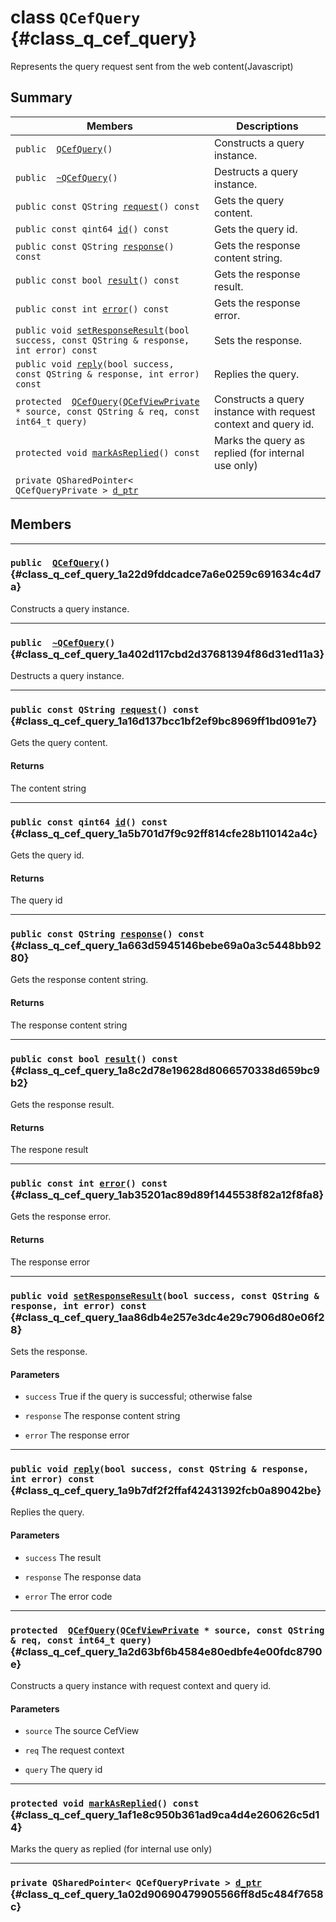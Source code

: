 # class `QCefQuery` {#class_q_cef_query}

Represents the query request sent from the web content(Javascript)

## Summary

 Members                        | Descriptions                                
--------------------------------|---------------------------------------------
`public  `[`QCefQuery`](#class_q_cef_query_1a22d9fddcadce7a6e0259c691634c4d7a)`()`                  | Constructs a query instance.
`public  `[`~QCefQuery`](#class_q_cef_query_1a402d117cbd2d37681394f86d31ed11a3)`()`                  | Destructs a query instance.
`public const QString `[`request`](#class_q_cef_query_1a16d137bcc1bf2ef9bc8969ff1bd091e7)`() const`                  | Gets the query content.
`public const qint64 `[`id`](#class_q_cef_query_1a5b701d7f9c92ff814cfe28b110142a4c)`() const`                  | Gets the query id.
`public const QString `[`response`](#class_q_cef_query_1a663d5945146bebe69a0a3c5448bb9280)`() const`                  | Gets the response content string.
`public const bool `[`result`](#class_q_cef_query_1a8c2d78e19628d8066570338d659bc9b2)`() const`                  | Gets the response result.
`public const int `[`error`](#class_q_cef_query_1ab35201ac89d89f1445538f82a12f8fa8)`() const`                  | Gets the response error.
`public void `[`setResponseResult`](#class_q_cef_query_1aa86db4e257e3dc4e29c7906d80e06f28)`(bool success, const QString & response, int error) const`                  | Sets the response.
`public void `[`reply`](#class_q_cef_query_1a9b7df2f2ffaf42431392fcb0a89042be)`(bool success, const QString & response, int error) const`                  | Replies the query.
`protected  `[`QCefQuery`](#class_q_cef_query_1a2d63bf6b4584e80edbfe4e00fdc8790e)`(`[`QCefViewPrivate`](#class_q_cef_query_1a96f89510561545834ce356603ebee9be)` * source, const QString & req, const int64_t query)`                  | Constructs a query instance with request context and query id.
`protected void `[`markAsReplied`](#class_q_cef_query_1af1e8c950b361ad9ca4d4e260626c5d14)`() const`                  | Marks the query as replied (for internal use only)
`private QSharedPointer< QCefQueryPrivate > `[`d_ptr`](#class_q_cef_query_1a02d90690479905566ff8d5c484f7658c)                  | 

## Members

---
### `public  `[`QCefQuery`](#class_q_cef_query_1a22d9fddcadce7a6e0259c691634c4d7a)`()` {#class_q_cef_query_1a22d9fddcadce7a6e0259c691634c4d7a}

Constructs a query instance.

---
### `public  `[`~QCefQuery`](#class_q_cef_query_1a402d117cbd2d37681394f86d31ed11a3)`()` {#class_q_cef_query_1a402d117cbd2d37681394f86d31ed11a3}

Destructs a query instance.

---
### `public const QString `[`request`](#class_q_cef_query_1a16d137bcc1bf2ef9bc8969ff1bd091e7)`() const` {#class_q_cef_query_1a16d137bcc1bf2ef9bc8969ff1bd091e7}

Gets the query content.

#### Returns
The content string

---
### `public const qint64 `[`id`](#class_q_cef_query_1a5b701d7f9c92ff814cfe28b110142a4c)`() const` {#class_q_cef_query_1a5b701d7f9c92ff814cfe28b110142a4c}

Gets the query id.

#### Returns
The query id

---
### `public const QString `[`response`](#class_q_cef_query_1a663d5945146bebe69a0a3c5448bb9280)`() const` {#class_q_cef_query_1a663d5945146bebe69a0a3c5448bb9280}

Gets the response content string.

#### Returns
The response content string

---
### `public const bool `[`result`](#class_q_cef_query_1a8c2d78e19628d8066570338d659bc9b2)`() const` {#class_q_cef_query_1a8c2d78e19628d8066570338d659bc9b2}

Gets the response result.

#### Returns
The respone result

---
### `public const int `[`error`](#class_q_cef_query_1ab35201ac89d89f1445538f82a12f8fa8)`() const` {#class_q_cef_query_1ab35201ac89d89f1445538f82a12f8fa8}

Gets the response error.

#### Returns
The response error

---
### `public void `[`setResponseResult`](#class_q_cef_query_1aa86db4e257e3dc4e29c7906d80e06f28)`(bool success, const QString & response, int error) const` {#class_q_cef_query_1aa86db4e257e3dc4e29c7906d80e06f28}

Sets the response.

#### Parameters
* `success` True if the query is successful; otherwise false

* `response` The response content string

* `error` The response error

---
### `public void `[`reply`](#class_q_cef_query_1a9b7df2f2ffaf42431392fcb0a89042be)`(bool success, const QString & response, int error) const` {#class_q_cef_query_1a9b7df2f2ffaf42431392fcb0a89042be}

Replies the query.

#### Parameters
* `success` The result

* `response` The response data

* `error` The error code

---
### `protected  `[`QCefQuery`](#class_q_cef_query_1a2d63bf6b4584e80edbfe4e00fdc8790e)`(`[`QCefViewPrivate`](#class_q_cef_query_1a96f89510561545834ce356603ebee9be)` * source, const QString & req, const int64_t query)` {#class_q_cef_query_1a2d63bf6b4584e80edbfe4e00fdc8790e}

Constructs a query instance with request context and query id.

#### Parameters
* `source` The source CefView

* `req` The request context

* `query` The query id

---
### `protected void `[`markAsReplied`](#class_q_cef_query_1af1e8c950b361ad9ca4d4e260626c5d14)`() const` {#class_q_cef_query_1af1e8c950b361ad9ca4d4e260626c5d14}

Marks the query as replied (for internal use only)

---
### `private QSharedPointer< QCefQueryPrivate > `[`d_ptr`](#class_q_cef_query_1a02d90690479905566ff8d5c484f7658c) {#class_q_cef_query_1a02d90690479905566ff8d5c484f7658c}

